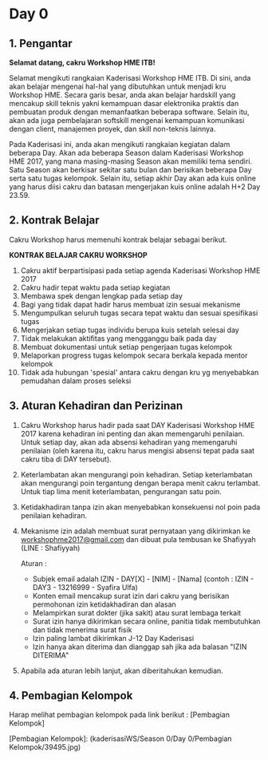 # Day 0

## 1. Pengantar

**Selamat datang, cakru Workshop HME ITB!**


Selamat mengikuti rangkaian Kaderisasi Workshop HME ITB. Di sini, anda akan belajar mengenai hal-hal yang dibutuhkan untuk menjadi kru Workshop HME. Secara garis besar, anda akan belajar hardskill yang mencakup skill teknis yakni kemampuan dasar elektronika praktis dan pembuatan produk dengan memanfaatkan beberapa software. Selain itu, akan ada juga pembelajaran softskill mengenai kemampuan komunikasi dengan client, manajemen proyek, dan skill non-teknis lainnya.

Pada Kaderisasi ini, anda akan mengikuti rangkaian kegiatan dalam beberapa Day. Akan ada beberapa Season dalam Kaderisasi Workshop HME 2017, yang mana masing-masing Season akan memiliki tema sendiri. Satu Season akan berkisar sekitar satu bulan dan berisikan beberapa Day serta satu tugas kelompok. Selain itu, setiap akhir Day akan ada kuis online yang harus diisi cakru dan batasan mengerjakan kuis online adalah H+2 Day 23.59.

## 2. Kontrak Belajar

Cakru Workshop harus memenuhi kontrak belajar sebagai berikut.

**KONTRAK BELAJAR CAKRU WORKSHOP**

1. Cakru aktif berpartisipasi pada setiap agenda Kaderisasi Workshop HME 2017
2. Cakru hadir tepat waktu pada setiap kegiatan
3. Membawa spek dengan lengkap pada setiap day
4. Bagi yang tidak dapat hadir harus membuat izin sesuai mekanisme
5. Mengumpulkan seluruh tugas secara tepat waktu dan sesuai spesifikasi tugas
6. Mengerjakan setiap tugas individu berupa kuis setelah selesai day
7. Tidak melakukan aktifitas yang mengganggu baik pada day
8. Membuat dokumentasi untuk setiap pengerjaan tugas kelompok
9. Melaporkan progress tugas kelompok secara berkala kepada mentor kelompok 
10. Tidak ada hubungan 'spesial' antara cakru dengan kru yg menyebabkan pemudahan dalam proses seleksi

## 3. Aturan Kehadiran dan Perizinan

1. Cakru Workshop harus hadir pada saat DAY Kaderisasi Workshop HME 2017 karena kehadiran ini penting dan akan memengaruhi penilaian. Untuk setiap day, akan ada absensi kehadiran yang memengaruhi penilaian (oleh karena itu, cakru harus mengisi absensi tepat pada saat cakru tiba di DAY tersebut).

2. Keterlambatan akan mengurangi poin kehadiran. Setiap keterlambatan akan mengurangi poin tergantung dengan berapa menit cakru terlambat. Untuk tiap lima menit keterlambatan, pengurangan satu poin.

3. Ketidakhadiran tanpa izin akan menyebabkan konsekuensi nol poin pada penilaian kehadiran.

4. Mekanisme izin adalah membuat surat pernyataan yang dikirimkan ke workshophme2017@gmail.com dan dibuat pula tembusan ke Shafiyyah (LINE : Shafiyyah)

     Aturan : 
     * Subjek email adalah IZIN - DAY[X] - [NIM] - [Nama] (contoh : IZIN - DAY3 - 13216999 - Syafira Ulfa)
     * Konten email mencakup surat izin dari cakru yang berisikan permohonan izin ketidakhadiran dan alasan
     * Melampirkan surat dokter (jika sakit) atau surat lembaga terkait
     * Surat izin hanya dikirimkan secara online, panitia tidak membutuhkan dan tidak menerima surat fisik
     * Izin paling lambat dikirimkan J-12 Day Kaderisasi
     * Izin hanya akan diterima dan dianggap sah jika ada balasan "IZIN DITERIMA"
  
5. Apabila ada aturan lebih lanjut, akan diberitahukan kemudian.

## 4. Pembagian Kelompok

Harap melihat pembagian kelompok pada link berikut : 
[Pembagian Kelompok]

[Pembagian Kelompok]: (kaderisasiWS/Season 0/Day 0/Pembagian Kelompok/39495.jpg)




